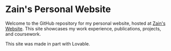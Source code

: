 # Zain's Personal Website

Welcome to the GitHub repository for my personal website, hosted at [Zain's Website](https://Spazaldinho.github.io). This site showcases my work experience, publications, projects, and coursework. 

This site was made in part with Lovable.
